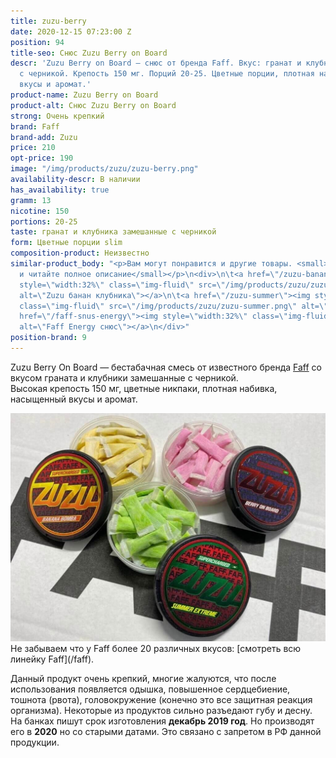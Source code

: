 ```yaml
---
title: zuzu-berry
date: 2020-12-15 07:23:00 Z
position: 94
title-seo: Снюс Zuzu Berry on Board
descr: 'Zuzu Berry on Board — снюс от бренда Faff. Вкус: гранат и клубника замешанные
  с черникой. Крепость 150 мг. Порций 20-25. Цветные порции, плотная набивка, насыщенные
  вкусы и аромат.'
product-name: Zuzu Berry on Board
product-alt: Снюс Zuzu Berry on Board
strong: Очень крепкий
brand: Faff
brand-add: Zuzu
price: 210
opt-price: 190
image: "/img/products/zuzu/zuzu-berry.png"
availability-descr: В наличии
has_availability: true
gramm: 13
nicotine: 150
portions: 20-25
taste: гранат и клубника замешанные с черникой
form: Цветные порции slim
composition-product: Неизвестно
similar-product_body: "<p>Вам могут понравится и другие товары. <small>Жмите на картинки
  и читайте полное описание</small></p>\n<div>\n\t<a href=\"/zuzu-banana-bomba\"><img
  style=\"width:32%\" class=\"img-fluid\" src=\"/img/products/zuzu/zuzu-bannana.png\"
  alt=\"Zuzu банан клубника\"></a>\n\t<a href=\"/zuzu-summer\"><img style=\"width:32%\"
  class=\"img-fluid\" src=\"/img/products/zuzu/zuzu-summer.png\" alt=\"Zuzu summer\"></a>\n\t<a
  href=\"/faff-snus-energy\"><img style=\"width:32%\" class=\"img-fluid\" src=\"/img/products/faff-energy.png\"
  alt=\"Faff Energy снюс\"></a>\n</div>"
position-brand: 9
---
```


Zuzu Berry On Board — бестабачная смесь от известного бренда [Faff](/faff) со вкусом граната и клубники замешанные с черникой.<br>
Высокая крепость 150 мг, цветные никпаки, плотная набивка, насыщенный вкусы и аромат.
<div class="mb-3">
	<img class="img-fluid" src="/img/products/zuzu/zuzu-open.jpg" alt="Снюс Zuzu цветные порции">
</div>
Не забываем что у Faff более 20 различных вкусов: [смотреть всю линейку Faff](/faff).

Данный продукт очень крепкий, многие жалуются, что после использования появляется одышка, повышенное сердцебиение, тошнота (рвота), головокружение (конечно это все защитная реакция организма). Некоторые из продуктов сильно разъедают губу и десну.
На банках пишут срок изготовления **декабрь 2019 год**. Но производят его в **2020** но со старыми датами. Это связано с запретом в РФ данной продукции.